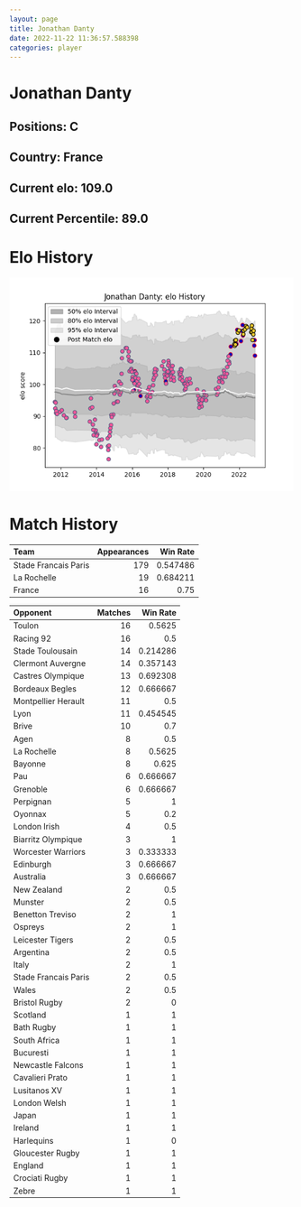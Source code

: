 ```yaml
---  
layout: page  
title: Jonathan Danty  
date: 2022-11-22 11:36:57.588398  
categories: player  
---
```

# Jonathan Danty

## Positions: C

## Country: France

## Current elo: 109.0

## Current Percentile: 89.0

# Elo History


![elo history](history_JonathanDanty.png)
# Match History


| Team                 |   Appearances |   Win Rate |
|:---------------------|--------------:|-----------:|
| Stade Francais Paris |           179 |   0.547486 |
| La Rochelle          |            19 |   0.684211 |
| France               |            16 |   0.75     |

| Opponent             |   Matches |   Win Rate |
|:---------------------|----------:|-----------:|
| Toulon               |        16 |   0.5625   |
| Racing 92            |        16 |   0.5      |
| Stade Toulousain     |        14 |   0.214286 |
| Clermont Auvergne    |        14 |   0.357143 |
| Castres Olympique    |        13 |   0.692308 |
| Bordeaux Begles      |        12 |   0.666667 |
| Montpellier Herault  |        11 |   0.5      |
| Lyon                 |        11 |   0.454545 |
| Brive                |        10 |   0.7      |
| Agen                 |         8 |   0.5      |
| La Rochelle          |         8 |   0.5625   |
| Bayonne              |         8 |   0.625    |
| Pau                  |         6 |   0.666667 |
| Grenoble             |         6 |   0.666667 |
| Perpignan            |         5 |   1        |
| Oyonnax              |         5 |   0.2      |
| London Irish         |         4 |   0.5      |
| Biarritz Olympique   |         3 |   1        |
| Worcester Warriors   |         3 |   0.333333 |
| Edinburgh            |         3 |   0.666667 |
| Australia            |         3 |   0.666667 |
| New Zealand          |         2 |   0.5      |
| Munster              |         2 |   0.5      |
| Benetton Treviso     |         2 |   1        |
| Ospreys              |         2 |   1        |
| Leicester Tigers     |         2 |   0.5      |
| Argentina            |         2 |   0.5      |
| Italy                |         2 |   1        |
| Stade Francais Paris |         2 |   0.5      |
| Wales                |         2 |   0.5      |
| Bristol Rugby        |         2 |   0        |
| Scotland             |         1 |   1        |
| Bath Rugby           |         1 |   1        |
| South Africa         |         1 |   1        |
| Bucuresti            |         1 |   1        |
| Newcastle Falcons    |         1 |   1        |
| Cavalieri Prato      |         1 |   1        |
| Lusitanos XV         |         1 |   1        |
| London Welsh         |         1 |   1        |
| Japan                |         1 |   1        |
| Ireland              |         1 |   1        |
| Harlequins           |         1 |   0        |
| Gloucester Rugby     |         1 |   1        |
| England              |         1 |   1        |
| Crociati Rugby       |         1 |   1        |
| Zebre                |         1 |   1        |